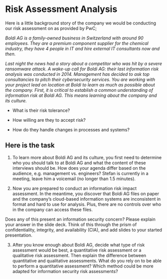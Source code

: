 # Risk Assessment Analysis

Here is a little background story of the company we would be conducting our risk assessment on as provided by PwC;

*Boldi AG is a family-owned business in Switzerland with around 90 employees. They are a premium component supplier for the chemical industry, they have 4 people in IT and hire external IT consultants now and then.*

*Last night the news had a story about a competitor who was hit by a severe ransomware attack. A wake-up call for Boldi AG: their last information risk analysis was conducted in 2014. Management has decided to ask top consultancies to pitch their cybersecurity services. You are working with your project lead on location at Boldi to learn as much as possible about the company. First, it is critical to establish a common understanding of information risk at Boldi AG. This means learning about the company and its culture.*

- What is their risk tolerance?

- How willing are they to accept risk?

- How do they handle changes in processes and systems?

## Here is the task

1. To learn more about Boldi AG and its culture, you first need to determine who you should talk to at Boldi AG and what the content of these interviews should be. How does your agenda differ based on the audience, e.g. management vs. engineers? Stefan is currently in a meeting, leave him a voicemail (no longer than 1.5 minutes).

2. Now you are prepared to conduct an information risk impact assessment. In the meantime, you discover that Boldi AG files on paper and the company’s cloud-based information systems are inconsistent in format and hard to use for analysis. Plus, there are no controls over who in the company can access these files. 

Does any of this present an information security concern? Please explain your answer in the slide deck. Think of this through the prism of confidentiality, integrity, and availability (CIA), and add slides to your started presentation.

3. After you know enough about Boldi AG, decide what type of risk assessment would be best, a quantitative risk assessment or a qualitative risk assessment. Then explain the difference between quantitative and qualitative assessments. What do you rely on to be able to perform a quantitative assessment? Which method could be more adapted for information security risk assessments? 
